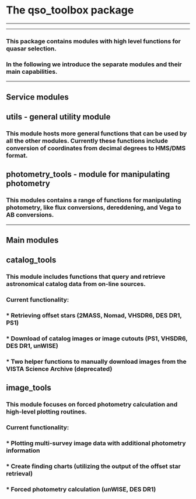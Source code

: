 # The qso_toolbox package

---
---

### This package contains modules with high level functions for quasar selection.
### In the following we introduce the separate modules and their main capabilities.

---
## Service modules

## utils - general utility module
### This module hosts more general functions that can be used by all the other modules. Currently these functions include conversion of coordinates from decimal degrees to HMS/DMS format.


## photometry_tools - module for manipulating photometry
### This modules contains a range of functions for manipulating photometry, like flux conversions, dereddening, and Vega to AB conversions.

---
## Main modules

## catalog_tools
### This module includes functions that query and retrieve astronomical catalog data from on-line sources.

### Current functionality:
### * Retrieving offset stars (2MASS, Nomad, VHSDR6, DES DR1, PS1)
### * Download of catalog images or image cutouts (PS1, VHSDR6, DES DR1, unWISE)
### * Two helper functions to manually download images from the VISTA Science Archive (deprecated)

## image_tools
### This module focuses on forced photometry calculation and high-level plotting routines.

### Current functionality:
### * Plotting multi-survey image data with additional photometry information
### * Create finding charts (utilizing the output of the offset star retrieval)
### * Forced photometry calculation (unWISE, DES DR1)
